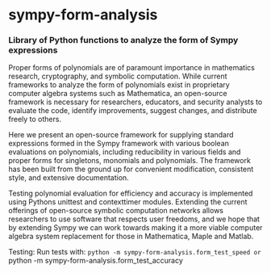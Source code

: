 # sympy-form-analysis
### Library of Python functions to analyze the form of Sympy expressions

Proper forms of polynomials are of paramount importance in mathematics research, cryptography, and symbolic computation. While current frameworks to analyze the form of polynomials exist in proprietary computer algebra systems such as Mathematica, an open-source framework is necessary for researchers, educators, and security analysts to evaluate
the code, identify improvements, suggest changes, and distribute freely to
others.

Here we present an open-source framework for supplying standard expressions formed in the Sympy framework with various boolean evaluations on polynomials, including reducibility in various fields and proper forms for singletons, monomials and polynomials. The framework has been built from the ground up for convenient modification, consistent style, and extensive documentation. 

Testing polynomial evaluation for efficiency and accuracy is implemented using Pythons unittest and contexttimer modules. Extending the current offerings of open-source symbolic computation networks allows researchers to use software that respects user freedoms, and we hope that by extending Sympy we can work towards making it a more viable computer algebra system replacement for those in Mathematica, Maple and Matlab.

Testing:
Run tests with:
`python -m sympy-form-analysis.form_test_speed
or
`python -m sympy-form-analysis.form_test_accuracy
